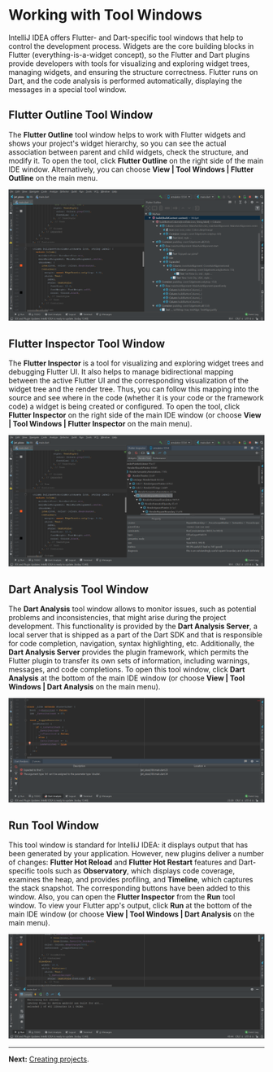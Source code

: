 # Working with Tool Windows
IntelliJ IDEA offers Flutter- and Dart-specific tool windows that help to control the development process. Widgets are the core building blocks in Flutter (everything-is-a-widget concept), so the Flutter and Dart plugins provide developers with tools for visualizing and exploring widget trees, managing widgets, and ensuring the structure correctness. Flutter runs on Dart, and the code analysis is performed automatically, displaying the messages in a special tool window.

## Flutter Outline Tool Window
The **Flutter Outline** tool window helps to work with Flutter widgets and shows your project's widget hierarchy, so you can see the actual association between parent and child widgets, check the structure, and modify it. To open the tool, click **Flutter Outline** on the right side of the main IDE window. Alternatively, you can choose **View | Tool Windows | Flutter Outline** on the main menu. 
<p align="center">
<img src="https://github.com/jetpack-pizza/demo/blob/master/img/2_outline_tool_window.png" alt="Outline Tool Window"/>
</p>

## Flutter Inspector Tool Window
The **Flutter Inspector** is a tool for visualizing and exploring widget trees and debugging Flutter UI. It also helps to manage bidirectional mapping between the active Flutter UI and the corresponding visualization of the widget tree and the render tree. Thus, you can follow this mapping into the source and see where in the code (whether it is your code or the framework code) a widget is being created or configured. To open the tool, click **Flutter Inspector** on the right side of the main IDE window (or choose **View | Tool Windows | Flutter Inspector** on the main menu).
<p align="center">
<img src="https://github.com/jetpack-pizza/demo/blob/master/img/2_inspector_tool_window.png" alt="Inspector Tool Window"/>
</p>

## Dart Analysis Tool Window
The **Dart Analysis** tool window allows to monitor issues, such as potential problems and inconsistencies, that might arise during the project development. This functionality is provided by the **Dart Analysis Server**, a local server that is shipped as a part of the Dart SDK and that is responsible for code completion, navigation, syntax highlighting, etc. Additionally, the **Dart Analysis Server** provides the plugin framework, which permits the Flutter plugin to transfer its own sets of information, including warnings, messages, and code completions. To open this tool window, click **Dart Analysis** at the bottom of the main IDE window (or choose **View | Tool Windows | Dart Analysis** on the main menu).
<p align="center">
<img src="https://github.com/jetpack-pizza/demo/blob/master/img/2_dart_analysis_tool_window.png" alt="Dart Analysis Tool Window"/>
</p>

## Run Tool Window
This tool window is standard for IntelliJ IDEA: it displays output that has been generated by your application. However, new plugins deliver a number of changes: **Flutter Hot Reload** and **Flutter Hot Restart** features and Dart-specific tools such as **Observatory**, which displays code coverage, examines the heap, and provides profiling, and **Timeline**, which captures the stack snapshot. The corresponding buttons have been added to this window. Also, you can open the **Flutter Inspector** from the **Run** tool window. To view your Flutter app's output, click **Run** at the bottom of the main IDE window (or choose **View | Tool Windows | Dart Analysis** on the main menu).
<p align="center">
<img src="https://github.com/jetpack-pizza/demo/blob/master/img/2_run_tool_window.png" alt="Run Tool Window"/>
</p>

---

**Next:** [Creating projects](https://github.com/jetpack-pizza/demo/blob/master/content/creating-projects.md).
